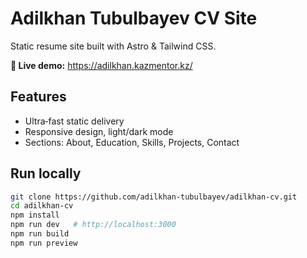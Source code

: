 # Adilkhan Tubulbayev CV Site

Static resume site built with Astro & Tailwind CSS.

**🔗 Live demo:** https://adilkhan.kazmentor.kz/

## Features
- Ultra‑fast static delivery  
- Responsive design, light/dark mode  
- Sections: About, Education, Skills, Projects, Contact

## Run locally
```bash
git clone https://github.com/adilkhan-tubulbayev/adilkhan-cv.git
cd adilkhan-cv
npm install
npm run dev   # http://localhost:3000
npm run build
npm run preview
